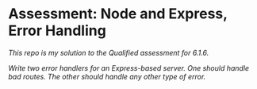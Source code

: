 # Assessment: Node and Express, Error Handling

*This repo is my solution to the Qualified assessment for 6.1.6.*

*Write two error handlers for an Express-based server. One should handle bad routes. The other should handle any other type of error.*
